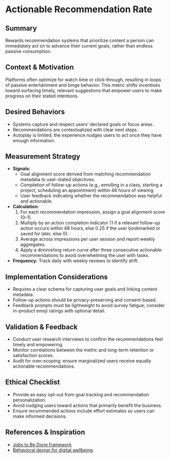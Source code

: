 # Actionable Recommendation Rate

## Summary
Rewards recommendation systems that prioritize content a person can immediately act on to advance their current goals, rather than endless passive consumption.

## Context & Motivation
Platforms often optimize for watch time or click-through, resulting in loops of passive entertainment and binge behavior. This metric shifts incentives toward surfacing timely, relevant suggestions that empower users to make progress on their stated intentions.

## Desired Behaviors
- Systems capture and respect users' declared goals or focus areas.
- Recommendations are contextualized with clear next steps.
- Autoplay is limited; the experience nudges users to act once they have enough information.

## Measurement Strategy
- **Signals:**
  - Goal alignment score derived from matching recommendation metadata to user-stated objectives.
  - Completion of follow-up actions (e.g., enrolling in a class, starting a project, scheduling an appointment) within 48 hours of viewing.
  - User feedback indicating whether the recommendation was helpful and actionable.
- **Calculation:**
  1. For each recommendation impression, assign a goal alignment score (0–1).
  2. Multiply by an action completion indicator (1 if a relevant follow-up action occurs within 48 hours, else 0.25 if the user bookmarked or saved for later, else 0).
  3. Average across impressions per user session and report weekly aggregates.
  4. Apply a diminishing return curve after three consecutive actionable recommendations to avoid overwhelming the user with tasks.
- **Frequency:** Track daily with weekly reviews to identify drift.

## Implementation Considerations
- Requires a clear schema for capturing user goals and linking content metadata.
- Follow-up actions should be privacy-preserving and consent-based.
- Feedback prompts must be lightweight to avoid survey fatigue; consider in-product emoji ratings with optional detail.

## Validation & Feedback
- Conduct user research interviews to confirm the recommendations feel timely and empowering.
- Monitor correlations between the metric and long-term retention or satisfaction scores.
- Audit for over-scoping: ensure marginalized users receive equally actionable recommendations.

## Ethical Checklist
- Provide an easy opt-out from goal tracking and recommendation personalization.
- Avoid nudging users toward actions that primarily benefit the business.
- Ensure recommended actions include effort estimates so users can make informed decisions.

## References & Inspiration
- [Jobs to Be Done framework](https://strategyn.com/jobs-to-be-done/)
- [Behavioral design for digital wellbeing](https://wellbeing.google/for-designers/)
